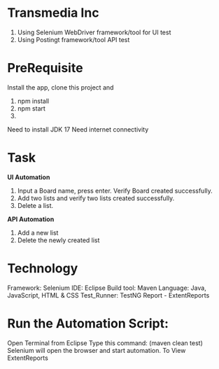 <h1 align="left">Transmedia Inc</h1>

1. Using Selenium WebDriver framework/tool for UI test
2. Using Postingt framework/tool API test


<h1 align="left">PreRequisite</h1>

Install the app, clone this project and

1. npm install
2. npm start
3. 
Need to install JDK 17
Need internet connectivity

<h1 align="left">Task</h1>

**UI Automation**

1. Input a Board name, press enter. Verify Board created successfully.
2. Add two lists and verify two lists created successfully.
3. Delete a list.
   
**API Automation**

1. Add a new list
2. Delete the newly created list

<h1 align="left">Technology</h1>

Framework: Selenium
IDE: Eclipse
Build tool: Maven
Language: Java, JavaScript, HTML & CSS
Test_Runner: TestNG
Report - ExtentReports

<h1 align="left">Run the Automation Script:</h1>

Open Terminal from Eclipse
Type this command: (maven clean test)
Selenium will open the browser and start automation.
To View ExtentReports

